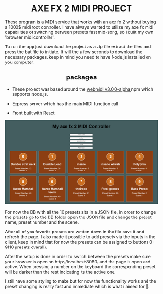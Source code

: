 # <center> AXE FX 2 MIDI PROJECT

These program is a MIDI service that works with an axe fx 2 without buying a 1000$ midi foot controller. I have always wanted to utilize my axe fx midi capabilities of switching between presets fast mid-song, so I built my own 'browser midi controller'.


To run the app just download the project as a zip file extract the files and press the bat file to initiate. It will the a few seconds to download the necessary packages. keep in mind you need to have Node.js installed on you computer.
## <center> packages 

- These project was based around the <a href="https://github.com/djipco/webmidi/tree/develop">webmidi v3.0.0-alpha </a> npm which supports Node.js.

- Express server which has the main MIDI function call

- Front built with React

![overview](./images/Capture.PNG)

For now the DB with all the 10 presets sits in a JSON file, in order to change the presets go to the DB folder open the JSON file and change the preset name, preset number and the scene.

After all of you favorite presets are written down in the file save it and refresh the page.
I also made it possible to add presets via the inputs in the client, keep in mind that for now the presets can be assigned to buttons 0-9(10 presets overall).

After the setup is done in order to switch between the presets make sure your browser is open on http://localhost:8080/ and the page is open and active. When pressing a number on the keyboard the corresponding preset will be darker than the rest indicating its the active one.

I still have some styling to make but for now the functionality works and the preset changing is really fast and immediate which is what i aimed for 🤗. 
